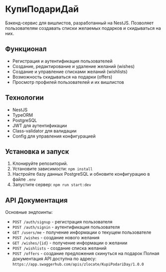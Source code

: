 # КупиПодариДай
Бэкенд-сервис для вишлистов, разработанный на NestJS. Позволяет пользователям создавать списки желаемых подарков и скидываться на них.
## Функционал
- Регистрация и аутентификация пользователей
- Создание, редактирование и удаление желаний (wishes)
- Создание и управление списками желаний (wishlists)
- Возможность скидываться на подарки (offers)
- Просмотр профилей пользователей и их вишлистов
## Технологии
- NestJS
- TypeORM
- PostgreSQL
- JWT для аутентификации
- Class-validator для валидации
- Config для управления конфигурацией
## Установка и запуск
1. Клонируйте репозиторий.
2. Установите зависимости: `npm install`
3. Настройте базу данных PostgreSQL и обновите конфигурацию в файле `.env`
4. Запустите сервер: `npm run start:dev`
## API Документация
Основные эндпоинты:
- `POST /auth/signup` - регистрация пользователя
- `POST /auth/signin` - аутентификация пользователя
- `GET /users/me` - получение информации о текущем пользователе
- `POST /wishes` - создание нового желания
- `GET /wishes/{id}` - получение информации о желании
- `POST /wishlists` - создание списка желаний
- `POST /offers` - создание предложения скинуться на подарок
Полная документация API доступна по адресу: `https://app.swaggerhub.com/apis/zlocate/KupiPodariDay/1.0.0`
